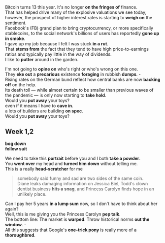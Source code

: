 Bitcoin turns 13 this year. It's no longer **on the fringes of** finance.  
That has helped drive many of the explosive valuations we see today, however, the prospect of higher interest rates is starting to **weigh on** the sentiment.  
Facebook's (FB) grand plan to bring cryptocurrency, or more specifically stablecoins, to the social network's billions of users has reportedly **gone up in smoke**.   
I gave up my job because I felt I was stuck **in a rut**.   
That **stems from** the fact that they tend to have high price-to-earnings ratios and typically pay little in the way of dividends.  
I like to **putter** around in the garden.   

I'm not going to **opine on** who's right or who's wrong on this one.  
They **eke out** a **precarious** existence **foraging** in rubbish **dumps**. -  
Rising rates on the German bund reflect how central banks are now **backing off** on the help.  
Its death toll — while almost certain to be smaller than previous waves of the pandemic — is only now starting to **take hold**.  
Would you **put away** your toys?   
even if it means I have to **cave in**.  
a lots of builders are building **on spec**.  
Would you **put away** your toys?   


## Week 1,2 

**bog down**  
**follow suit**  

We need to take this **portrait** before you and I both **take a powder**.   
You **went over** my head and **turned him down** without telling me.  
This is a really **head-scratcher** for me  
> somebody said funny and sad are two sides of the same coin.  
> Diane leaks damaging information on Jessica Biel, Todd's clown dentist business **hits a snag**, and Princess Carolyn finds hope in an unlikely place.  

Can I pay her 5 years **in a lump sum** now, so I don't have to think about her again?  
Well, this is me giving you the Princess Carolyn **pep talk**.  
The bottom line: The market is **warped**. Throw historical norms **out the window**. -  
All this suggests that Google's **one-trick pony** is really more of a **thoroughbred**.  

